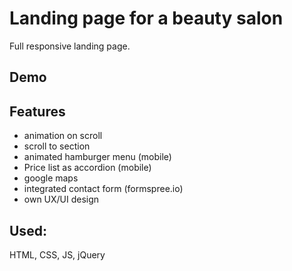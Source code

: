 # Landing page for a beauty salon

Full responsive landing page.

## Demo

## Features

- animation on scroll
- scroll to section
- animated hamburger menu (mobile)
- Price list as accordion (mobile)
- google maps
- integrated contact form (formspree.io)
- own UX/UI design

## Used:

HTML, CSS, JS, jQuery
